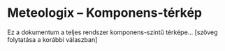 # Meteologix – Komponens-térkép

Ez a dokumentum a teljes rendszer komponens-szintű térképe...
[szöveg folytatása a korábbi válaszban]
